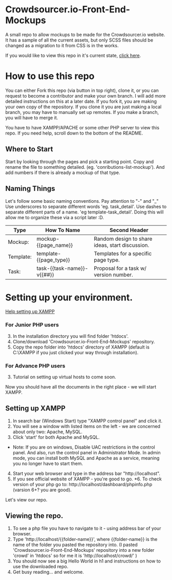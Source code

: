 # Crowdsourcer.io-Front-End-Mockups
A small repo to allow mockups to be made for the Crowdsourcer.io website. It has a sample of all the current assets,  but only SCSS files should be changed as a migration to it from CSS is in the works.

If you would like to view this repo in it's current state, [click here](https://crowdsourcer-frontend-mockups.herokuapp.com/).

# How to use this repo
You can either Fork this repo (via button in top right), clone it, or you can request to become a contributor and make your own branch. I will add more detailed instructions on this at a later date. If you fork it, you are making your own copy of the repository. If you clone it you are just making a local branch, you may have to manually set up remotes. If you make a branch, you will have to merge it.

You have to have XAMPP/APACHE or some other PHP server to view this repo. If you need help, scroll down to the bottom of the README.

## Where to Start
Start by looking through the pages and pick a starting point. Copy and rename the file to something detailed. (eg. 'conributions-list-mockup'). And add numbers if there is already a mockup of that type.

## Naming Things
Let's follow some basic naming conventions. Pay attention to "-" and "\_" Use underscores to separate different words 'eg. task\_detail'. Use dashes to separate different parts of a name. 'eg template-task_detail'. Doing this will allow me to organize these via a script later :D.

| Type          | How To Name                | Second Header                                   |
| ------------- | -------------------------- | ----------------------------------------------- |
| Mockup:       | mockup-{{page\_name}}      | Random design to share ideas, start discussion. |
| Template:     | template-{{page\_type}}    | Templates for a specific page type.             |
| Task:         | task-{{task-name}}-v{{##}} | Proposal for a task w/ version number.          |

# Setting up your environment.

[Help setting up XAMPP](docs/XAMPP.md)

### For Junior PHP users
3. In the installation directory you will find folder 'htdocs'.
4. Clone/download 'Crowdsourcer.io-Front-End-Mockups' repository.
5. Copy the repo folder into 'htdocs' directory of XAMPP (default is C:\XAMPP if you just clicked your way through installation).

### For Advance PHP users
3. Tutorial on setting up virtual hosts to come soon.

Now you should have all the documents in the right place - we will start XAMPP.

## Setting up XAMPP
1. In search bar (Windows Start) type "XAMPP control panel" and click it.
2. You will see a window with listed items on the left - we are concerned about only two: Apache, MySQL.
3. Click 'start' for both Apache and MySQL.
  * Note: If you are on windows, Disable UAC restrictions in the control panel. And also, run the control panel in Administrator Mode. In admin mode, you can install both MySQL and Apache as a service, meaning you no longer have to start them.
4. Start your web browser and type in the address bar "http://localhost".
5. If you see official website of XAMPP - you're good to go.
*6. To check version of your php go to: http://localhost/dashboard/phpinfo.php (varsion 6+? you are good).


Let's view our repo.

## Viewing the repo.
1. To see a php file you have to navigate to it - using address bar of your browser.
2. Type 'http://localhost/{{folder-name}}', where {{folder-name}} is the name of the folder you pasted the repository into.
   (I pasted 'Crowdsourcer.io-Front-End-Mockups' repository into a new folder 'crowd' in 'htdocs' so for me it is
   'http://localhost/crowd/' )
3. You should now see a big Hello World in h1 and instructions on how to use the downloaded repo.
4. Get busy reading... and welcome.
